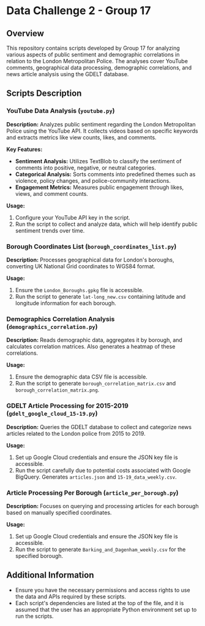 # Data Challenge 2 - Group 17

## Overview
This repository contains scripts developed by Group 17 for analyzing various aspects of public sentiment and demographic correlations in relation to the London Metropolitan Police. The analyses cover YouTube comments, geographical data processing, demographic correlations, and news article analysis using the GDELT database.

## Scripts Description

### YouTube Data Analysis (`youtube.py`)
**Description:** Analyzes public sentiment regarding the London Metropolitan Police using the YouTube API. It collects videos based on specific keywords and extracts metrics like view counts, likes, and comments.

**Key Features:**
- **Sentiment Analysis:** Utilizes TextBlob to classify the sentiment of comments into positive, negative, or neutral categories.
- **Categorical Analysis:** Sorts comments into predefined themes such as violence, policy changes, and police-community interactions.
- **Engagement Metrics:** Measures public engagement through likes, views, and comment counts.

**Usage:**
1. Configure your YouTube API key in the script.
2. Run the script to collect and analyze data, which will help identify public sentiment trends over time.

### Borough Coordinates List (`borough_coordinates_list.py`)
**Description:** Processes geographical data for London's boroughs, converting UK National Grid coordinates to WGS84 format.

**Usage:**
1. Ensure the `London_Boroughs.gpkg` file is accessible.
2. Run the script to generate `lat-long_new.csv` containing latitude and longitude information for each borough.

### Demographics Correlation Analysis (`demographics_correlation.py`)
**Description:** Reads demographic data, aggregates it by borough, and calculates correlation matrices. Also generates a heatmap of these correlations.

**Usage:**
1. Ensure the demographic data CSV file is accessible.
2. Run the script to generate `borough_correlation_matrix.csv` and `borough_correlation_matrix.png`.

### GDELT Article Processing for 2015-2019 (`gdelt_google_cloud_15-19.py`)
**Description:** Queries the GDELT database to collect and categorize news articles related to the London police from 2015 to 2019.

**Usage:**
1. Set up Google Cloud credentials and ensure the JSON key file is accessible.
2. Run the script carefully due to potential costs associated with Google BigQuery. Generates `articles.json` and `15-19_data_weekly.csv`.

### Article Processing Per Borough (`article_per_borough.py`)
**Description:** Focuses on querying and processing articles for each borough based on manually specified coordinates.

**Usage:**
1. Set up Google Cloud credentials and ensure the JSON key file is accessible.
2. Run the script to generate `Barking_and_Dagenham_weekly.csv` for the specified borough.

## Additional Information
- Ensure you have the necessary permissions and access rights to use the data and APIs required by these scripts.
- Each script's dependencies are listed at the top of the file, and it is assumed that the user has an appropriate Python environment set up to run the scripts.
